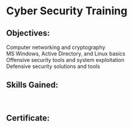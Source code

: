 # Cyber Security Training

<h2>Objectives:</h2>

Computer networking and cryptography</br>
MS Windows, Active Directory, and Linux basics</br>
Offensive security tools and system exploitation</br>
Defensive security solutions and tools </br>


<h2>Skills Gained:</h2>

 </br>

<h2>Certificate:</h2> 
